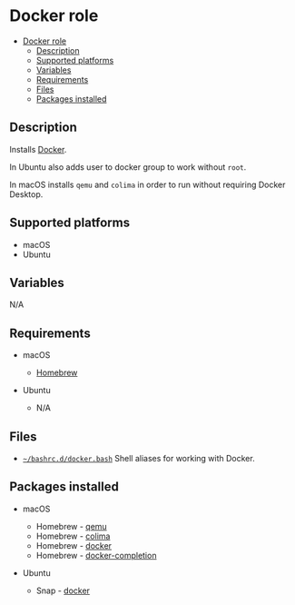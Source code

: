 # Docker role

- [Docker role](#docker-role)
  - [Description](#description)
  - [Supported platforms](#supported-platforms)
  - [Variables](#variables)
  - [Requirements](#requirements)
  - [Files](#files)
  - [Packages installed](#packages-installed)

## Description

Installs [Docker](https://www.docker.com/).

In Ubuntu also adds user to docker group to work without `root`.

In macOS installs `qemu` and `colima` in order to run without requiring Docker Desktop.

## Supported platforms

- macOS
- Ubuntu

## Variables

N/A

## Requirements

- macOS
  - [Homebrew](../homebrew/README.md)

- Ubuntu
  - N/A
  
## Files

- [`~/bashrc.d/docker.bash`](files/docker.bash) Shell aliases for working with Docker.

## Packages installed

- macOS
  - Homebrew - [qemu](https://formulae.brew.sh/formula/qemu)
  - Homebrew - [colima](https://formulae.brew.sh/formula/colima)
  - Homebrew - [docker](https://formulae.brew.sh/formula/docker)
  - Homebrew - [docker-completion](https://formulae.brew.sh/formula/docker-completion)

- Ubuntu
  - Snap - [docker](https://snapcraft.io/docker)
